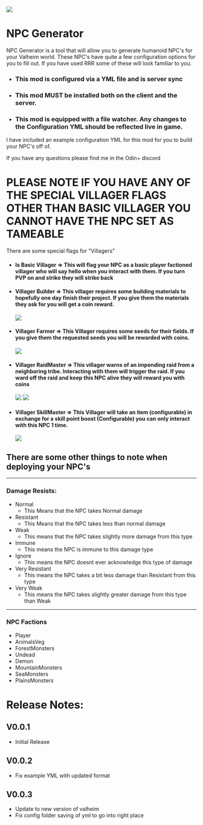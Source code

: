 <img src="https://cdn.discordapp.com/attachments/950033209427636265/954487038340649000/unknown.png">

# NPC Generator

NPC Generator is a tool that will allow you to generate humanoid NPC's for your Valheim world.
These NPC's have quite a few configuration options for you to fill out. If you have used RRR some of these will look familiar to you.

* ### This mod is configured via a YML file and is server sync
* ### This mod MUST be installed both on the client and the server.
* ### This mod is equipped with a file watcher. Any changes to the Configuration YML should be reflected live in game.


I have included an example configuration YML for this mod for you to build your NPC's off of.

If you have any questions please find me in the Odin+ discord

# **PLEASE NOTE IF YOU HAVE ANY OF THE SPECIAL VILLAGER FLAGS OTHER THAN BASIC VILLAGER YOU CANNOT HAVE THE NPC SET AS TAMEABLE**

There are some special flags for "Villagers"
<ul>
<li><h4>Is Basic Villager => This will flag your NPC as a basic player factioned villager who will say hello when you interact with them. If you turn PVP on and strike they will strike back</h4></li>
<li><h4> Villager Builder => This villager requires some building materials to hopefully one day finish their project. If you give them the materials they ask for you will get a coin reward.</h4></li>
<img src="https://cdn.discordapp.com/attachments/950033209427636265/954494587328667728/ezgif.com-gif-maker_6.gif">
<li><h4> Villager Farmer => This Villager requires some seeds for their fields. If you give them the requested seeds you will be rewarded with coins.</h4></li>
<img src="https://cdn.discordapp.com/attachments/950033209427636265/954493795699924992/ezgif.com-gif-maker_2.gif">
<li><h4>  Villager RaidMaster => This villager warns of an impending raid from a neighboring tribe. Interacting with them will trigger the raid. If you ward off the raid and keep this NPC alive they will reward you with coins</h4></li>
<img src="https://cdn.discordapp.com/attachments/950033209427636265/954491366732357724/ezgif.com-gif-maker.gif">
<img src="https://cdn.discordapp.com/attachments/950033209427636265/954492000114192485/ezgif.com-gif-maker_1.gif">
<li><h4>  Villager SkillMaster => This Villager will take an item (configurable) in exchange for a skill point boost (Configurable) you can only interact with this NPC 1 time. </h4></li>
<img src="https://cdn.discordapp.com/attachments/950033209427636265/954494121039499274/ezgif.com-gif-maker_3.gif">
</ul>

## There are some other things to note when deploying your NPC's
_________________________

### Damage Resists:
* Normal
    * This Means that the NPC takes Normal damage
* Resistant
    * This Means that the NPC takes less than normal damage
* Weak
    * This means that the NPC takes slightly more damage from this type
* Immune
    * This means the NPC is immune to this damage type
* Ignore
    * This means the NPC doesnt ever acknowledge this type of damage
* Very Resistant
    * This means the NPC takes a bit less damage than Resistant from this type
* Very Weak
    * This means the NPC takes slightly greater damage from this type than Weak
______________

### NPC Factions

* Player
* AnimalsVeg
* ForestMonsters
* Undead
* Demon
* MountainMonsters
* SeaMonsters
* PlainsMonsters




# Release Notes:

## V0.0.1
* Initial Release

## V0.0.2
* Fix example YML with updated format

## V0.0.3
* Update to new version of valheim
* Fix config folder saving of yml to go into right place